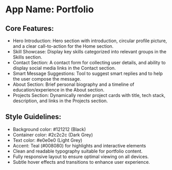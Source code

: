 # **App Name**: Portfolio

## Core Features:

- Hero Introduction: Hero section with introduction, circular profile picture, and a clear call-to-action for the Home section.
- Skill Showcase: Display key skills categorized into relevant groups in the Skills section.
- Contact Section: A contact form for collecting user details, and ability to display social media links in the Contact section.
- Smart Message Suggestions: Tool to suggest smart replies and to help the user compose the message.
- About Section: Brief personal biography and a timeline of education/experience in the About section.
- Projects Section: Dynamically render project cards with title, tech stack, description, and links in the Projects section.

## Style Guidelines:

- Background color: #121212 (Black)
- Container color: #2c2c2c (Dark Grey)
- Text color: #e0e0e0 (Light Grey)
- Accent: Teal (#008080) for highlights and interactive elements
- Clean and readable typography suitable for portfolio content.
- Fully responsive layout to ensure optimal viewing on all devices.
- Subtle hover effects and transitions to enhance user experience.